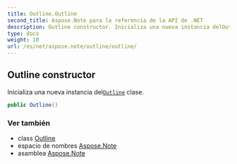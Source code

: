 ```yaml
---
title: Outline.Outline
second_title: Aspose.Note para la referencia de la API de .NET
description: Outline constructor. Inicializa una nueva instancia delOutline clase.
type: docs
weight: 10
url: /es/net/aspose.note/outline/outline/
---
```

## Outline constructor

Inicializa una nueva instancia del[`Outline`](../) clase.

```csharp
public Outline()
```

### Ver también

* class [Outline](../)
* espacio de nombres [Aspose.Note](../../outline/)
* asamblea [Aspose.Note](../../../)



